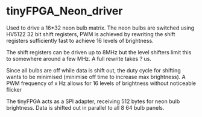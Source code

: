 # tinyFPGA_Neon_driver

Used to drive a 16*32 neon bulb matrix. The neon bulbs are switched using HV5122 32 bit shift registers, PWM is achieved by rewriting the shift 
registers sufficiently fast to achieve 16 levels of brightness.

The shift registers can be driven up to 8MHz but the level shifters limit this to somewhere around a few MHz. A full rewrite takes ? us. 

Since all bulbs are off while data is shift out, the duty cycle for shifting 
wants to be minimised (minimise off time to increase max brightness).
A PWM frequency of x Hz allows for 16 levels of brightness without noticeable flicker

The tinyFPGA acts as a SPI adapter, receiving 512 bytes for neon bulb brightness. Data is shifted out in parallel to all 8 64 bulb panels.
